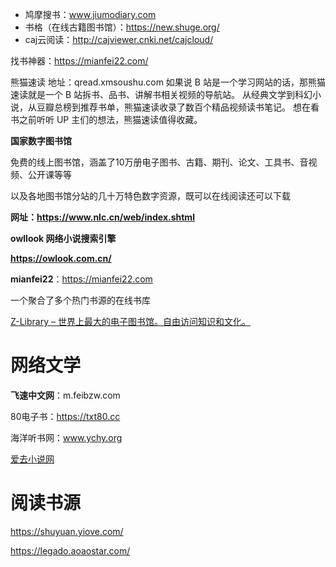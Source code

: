 - 鸠摩搜书：www.jiumodiary.com
- 书格（在线古籍图书馆）：https://new.shuge.org/
- caj云阅读：http://cajviewer.cnki.net/cajcloud/

找书神器：https://mianfei22.com/

熊猫速读
地址：qread.xmsoushu.com
如果说 B 站是一个学习网站的话，那熊猫速读就是一个 B 站拆书、品书、讲解书相关视频的导航站。
从经典文学到科幻小说，从豆瓣总榜到推荐书单，熊猫速读收录了数百个精品视频读书笔记。
想在看书之前听听 UP 主们的想法，熊猫速读值得收藏。

**国家数字图书馆**

免费的线上图书馆，涵盖了10万册电子图书、古籍、期刊、论文、工具书、音视频、公开课等等

以及各地图书馆分站的几十万特色数字资源，既可以在线阅读还可以下载

**网址：https://www.nlc.cn/web/index.shtml**

**owllook 网络小说搜索引擎**

**https://owlook.com.cn/**

**mianfei22**：https://mianfei22.com

一个聚合了多个热门书源的在线书库

[Z-Library – 世界上最大的电子图书馆。自由访问知识和文化。](https://zh.z-lib.fm/?ts=0501)



# 网络文学

**飞速中文网**：m.feibzw.com

80电子书：https://txt80.cc 

海洋听书网：www.ychy.org

[爱去小说网](https://www.aiqu127.com/)

# 阅读书源

https://shuyuan.yiove.com/

https://legado.aoaostar.com/